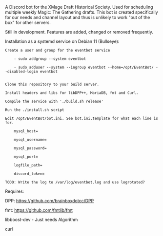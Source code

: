 A Discord bot for the XMage Draft Historical Society. Used for scheduling multiple weekly Magic: The Gathering drafts. This bot is created specifically for our needs and channel layout and thus is unlikely to work "out of the box" for other servers.

Still in development. Features are added, changed or removed frequently.

Installation as a systemd service on Debian 11 (Bullseye):

	Create a user and group for the eventbot service

		- sudo addgroup --system eventbot

		- sudo adduser --system --ingroup eventbot --home=/opt/EventBot/ --disabled-login eventbot


	Clone this repository to your build server.

	Install headers and libs for libDPP++, MariaDB, fmt and Curl.

	Compile the service with './build.sh release'

	Run the ./install.sh script

	Edit /opt/EventBot/bot.ini. See bot.ini.template for what each line is for.

		mysql_host=

		mysql_username=

		mysql_password=

		mysql_port=

		logfile_path=

		discord_token=
	
	TODO: Write the log to /var/log/eventbot.log and use logrotated?



Requires:

DPP: https://github.com/brainboxdotcc/DPP

fmt: https://github.com/fmtlib/fmt

libboost-dev - Just needs Algorithm

curl 
